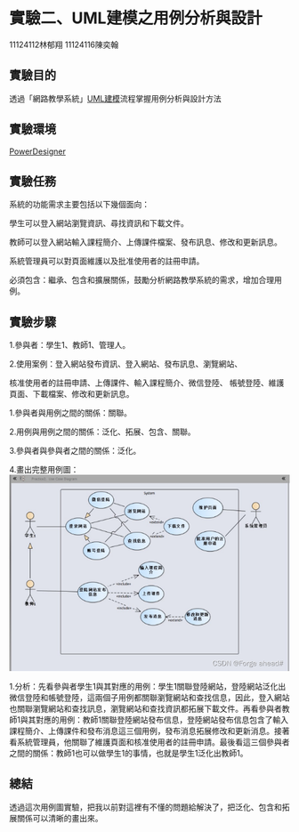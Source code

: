 # **實驗二、UML建模之用例分析與設計**
11124112林郁翔 11124116陳奕翰
## 實驗目的
透過「網路教學系統」[UML建模](https://so.csdn.net/so/search?q=UML%E5%BB%BA%E6%A8%A1&spm=1001.2101.3001.7020)流程掌握用例分析與設計方法
## 實驗環境 
[PowerDesigner](https://gitcode.com/open-source-toolkit/92ac6/overview?utm_source=highlight_word_gitcode&word=PowerDesigner)
## 實驗任務
系統的功能需求主要包括以下幾個面向： 

學生可以登入網站瀏覽資訊、尋找資訊和下載文件。 

教師可以登入網站輸入課程簡介、上傳課件檔案、發布訊息、修改和更新訊息。

系統管理員可以對頁面維護以及批准使用者的註冊申請。 

必須包含：繼承、包含和擴展關係，鼓勵分析網路教學系統的需求，增加合理用例。
## 實驗步驟 
1.參與者：學生1、教師1、管理人。 

2.使用案例：登入網站發布資訊、登入網站、發布訊息、瀏覽網站、 

核准使用者的註冊申請、上傳課件、輸入課程簡介、微信登陸、 帳號登陸、維護頁面、下載檔案、修改和更新訊息。 

1.參與者與用例之間的關係：關聯。 

2.用例與用例之間的關係：泛化、拓展、包含、關聯。 

3.參與者與參與者之間的關係：泛化。 

4.畫出完整用例圖：
![image](uml.png)

1.分析：先看參與者學生1與其對應的用例：學生1關聯登陸網站，登陸網站泛化出微信登陸和帳號登陸，這兩個子用例都關聯瀏覽網站和查找信息，因此，登入網站也關聯瀏覽網站和查找訊息，瀏覽網站和查找資訊都拓展下載文件。再看參與者教師1與其對應的用例：教師1關聯登陸網站發布信息，登陸網站發布信息包含了輸入課程簡介、上傳課件和發布消息這三個用例，發布消息拓展修改和更新消息。接著看系統管理員，他關聯了維護頁面和核准使用者的註冊申請。最後看這三個參與者之間的關係：教師1也可以做學生1的事情，也就是學生1泛化出教師1。 

## 總結 
透過這次用例圖實驗，把我以前對這裡有不懂的問題給解決了，把泛化、包含和拓展關係可以清晰的畫出來。
